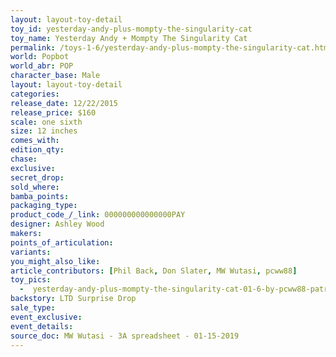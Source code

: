 ```yaml
---
layout: layout-toy-detail 
toy_id: yesterday-andy-plus-mompty-the-singularity-cat
toy_name: Yesterday Andy + Mompty The Singularity Cat
permalink: /toys-1-6/yesterday-andy-plus-mompty-the-singularity-cat.html
world: Popbot
world_abr: POP
character_base: Male
layout: layout-toy-detail
categories: 
release_date: 12/22/2015
release_price: $160 
scale: one sixth
size: 12 inches
comes_with: 
edition_qty: 
chase: 
exclusive: 
secret_drop: 
sold_where: 
bamba_points: 
packaging_type: 
product_code_/_link: 000000000000000PAY
designer: Ashley Wood
makers: 
points_of_articulation: 
variants: 
you_might_also_like: 
article_contributors: [Phil Back, Don Slater, MW Wutasi, pcww88]
toy_pics: 
  -  yesterday-andy-plus-mompty-the-singularity-cat-01-6-by-pcww88-patrick-wong.jpg
backstory: LTD Surprise Drop
sale_type: 
event_exclusive: 
event_details: 
source_doc: MW Wutasi - 3A spreadsheet - 01-15-2019
---
```

